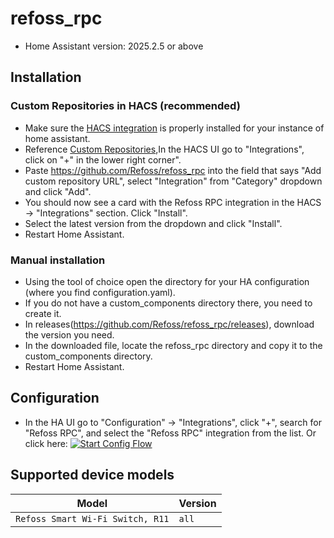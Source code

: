 # refoss_rpc
- Home Assistant version: 2025.2.5 or above

## Installation

### Custom Repositories in HACS (recommended)
- Make sure the [HACS integration](https://hacs.xyz/) is properly installed for your instance of home assistant.
- Reference [Custom Repositories](https://hacs.xyz/docs/faq/custom_repositories),In the HACS UI go to "Integrations", click on "+" in the lower right corner".
- Paste https://github.com/Refoss/refoss_rpc into the field that says "Add custom repository URL", select "Integration" from "Category" dropdown and click "Add".
- You should now see a card with the Refoss RPC integration in the HACS -> "Integrations" section. Click "Install".
- Select the latest version from the dropdown and click "Install".
- Restart Home Assistant.

### Manual installation
- Using the tool of choice open the directory for your HA configuration (where you find configuration.yaml).
- If you do not have a custom_components directory there, you need to create it.
- In releases(https://github.com/Refoss/refoss_rpc/releases), download the version you need.
- In the downloaded file, locate the refoss_rpc directory and copy it to the custom_components directory.
- Restart Home Assistant.

## Configuration
- In the HA UI go to "Configuration" -> "Integrations", click "+", search for "Refoss RPC", and select the "Refoss RPC" integration from the list.
  Or click here: [![Start Config Flow](https://my.home-assistant.io/badges/config_flow_start.svg)](https://my.home-assistant.io/redirect/config_flow_start?domain=refoss_rpc)

## Supported device models

| Model                               | Version            |             
|-------------------------------------|--------------------|
| `Refoss Smart Wi-Fi Switch, R11`    | `all`              |
